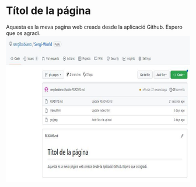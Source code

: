 # __Títol de la página__
Aquesta es la meva pagina web creada desde la aplicació Github. Espero que os agradi.
<img src="foto.jpeg" width="800" height="400" alt="imagen">


